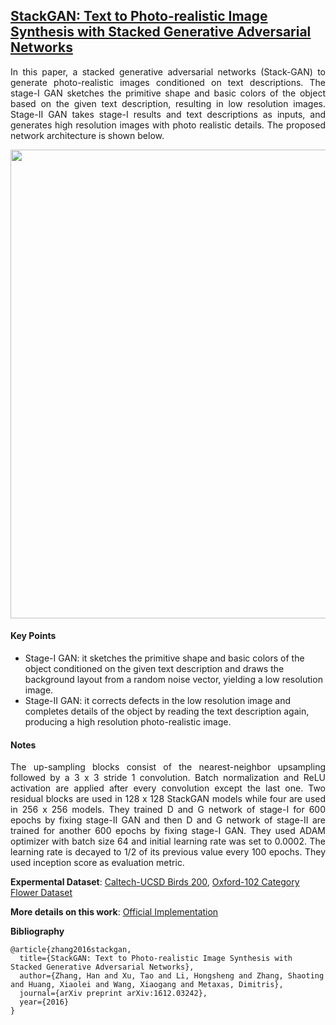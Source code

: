 ## [StackGAN: Text to Photo-realistic Image Synthesis with Stacked Generative Adversarial Networks](https://arxiv.org/pdf/1612.03242.pdf)

<p align="justify">
In this paper, a stacked generative adversarial networks (Stack-GAN) to generate photo-realistic images conditioned on text descriptions. The stage-I GAN sketches the primitive shape and basic colors of the object based on the given text description, resulting in low resolution images. Stage-II GAN takes stage-I results and text descriptions as inputs, and generates high resolution images with photo realistic details. The proposed network architecture is shown below.
<p align="justify">

<p align="center">
  <img src="https://raw.githubusercontent.com/hanzhanggit/StackGAN/master/examples/framework.png" width="750"/>
<p align="center">

#### Key Points

- Stage-I GAN: it sketches the primitive shape and basic colors of the object conditioned on the given text description and draws the background layout from a random noise vector, yielding a low resolution image.
- Stage-II GAN: it corrects defects in the low resolution image and completes details of the object by reading the text description again, producing a high resolution photo-realistic image.

#### Notes

<p align="justify">
The up-sampling blocks consist of the nearest-neighbor upsampling followed by a 3 x 3 stride 1 convolution. Batch normalization and ReLU activation are applied after every convolution except the last one. Two residual blocks are used in 128 x 128 StackGAN models while four are used in 256 x 256 models. They trained D and G network of stage-I for 600 epochs by fixing stage-II GAN and then D and G network of stage-II are trained for another 600 epochs by fixing stage-I GAN. They used ADAM optimizer with batch size 64 and initial learning rate was set to 0.0002. The learning rate is decayed to 1/2 of its previous value every 100 epochs. They used inception score as evaluation metric. 
<p align="justify">

**Expermental Dataset**: [Caltech-UCSD Birds 200](http://www.vision.caltech.edu/visipedia/CUB-200.html), 
[Oxford-102 Category Flower Dataset](http://www.robots.ox.ac.uk/~vgg/data/flowers/102/)

**More details on this work**: [Official Implementation](https://github.com/hanzhanggit/StackGAN)

**Bibliography**
```
@article{zhang2016stackgan,
  title={StackGAN: Text to Photo-realistic Image Synthesis with Stacked Generative Adversarial Networks},
  author={Zhang, Han and Xu, Tao and Li, Hongsheng and Zhang, Shaoting and Huang, Xiaolei and Wang, Xiaogang and Metaxas, Dimitris},
  journal={arXiv preprint arXiv:1612.03242},
  year={2016}
}
```
